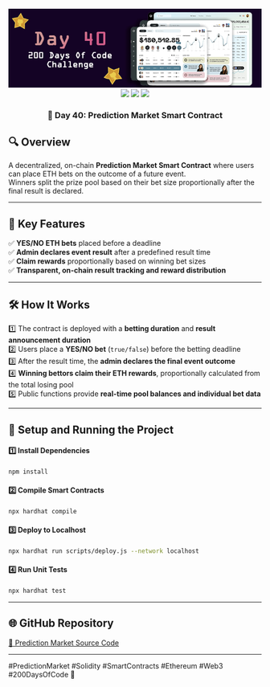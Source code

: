 <div align="center">
  <br />
  <img src="https://github.com/iamjohncaleb/200-Days-Of-Code-Challenge/blob/main/Thumbnails/the%20Day%2040.jpg" alt="Project Banner">

  <div>
    <img src="https://img.shields.io/badge/solidity-363636?style=for-the-badge&logo=solidity&logoColor=white" />
    <img src="https://img.shields.io/badge/web3.js-F16822?style=for-the-badge&logo=web3dotjs&logoColor=white" />
    <img src="https://img.shields.io/badge/hardhat-F3BA2F?style=for-the-badge&logo=ethereum&logoColor=black" />
  </div>

  <h3 align="center">📅 Day 40: Prediction Market Smart Contract</h3>
</div>

## 🔍 **Overview**

A decentralized, on-chain **Prediction Market Smart Contract** where users can place ETH bets on the outcome of a future event.  
Winners split the prize pool based on their bet size proportionally after the final result is declared.

---

## 📜 **Key Features**
✅ **YES/NO ETH bets** placed before a deadline  
✅ **Admin declares event result** after a predefined result time  
✅ **Claim rewards** proportionally based on winning bet sizes  
✅ **Transparent, on-chain result tracking and reward distribution**

---

## 🛠️ **How It Works**

1️⃣ The contract is deployed with a **betting duration** and **result announcement duration**  
2️⃣ Users place a **YES/NO bet** (`true/false`) before the betting deadline  
3️⃣ After the result time, the **admin declares the final event outcome**  
4️⃣ **Winning bettors claim their ETH rewards**, proportionally calculated from the total losing pool  
5️⃣ Public functions provide **real-time pool balances and individual bet data**

---

## 🚀 **Setup and Running the Project**

#### **1️⃣ Install Dependencies**
```bash
npm install
```

#### **2️⃣ Compile Smart Contracts**
```bash
npx hardhat compile
```

#### **3️⃣ Deploy to Localhost**
```bash
npx hardhat run scripts/deploy.js --network localhost
```

#### **4️⃣ Run Unit Tests**
```bash
npx hardhat test
```

---

## 🌐 **GitHub Repository**
[🔗 Prediction Market Source Code](https://github.com/your-repository-link)

---

#PredictionMarket #Solidity #SmartContracts #Ethereum #Web3 #200DaysOfCode 🚀
